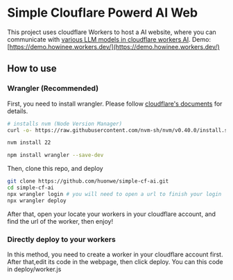 # Simple Clouflare Powerd AI Web
This project uses cloudflare Workers to host a AI website, where you can communicate with [various LLM models in cloudflare workers AI](https://developers.cloudflare.com/workers-ai/models/). Demo: [https://demo.howinee.workers.dev/](https://demo.howinee.workers.dev/)

## How to use
### Wrangler (Recommended)
First, you need to install wrangler. Please follow [cloudflare's documents](https://developers.cloudflare.com/workers/wrangler/install-and-update/) for details.

```bash
# installs nvm (Node Version Manager)
curl -o- https://raw.githubusercontent.com/nvm-sh/nvm/v0.40.0/install.sh | bash

nvm install 22

npm install wrangler --save-dev
```

Then, clone this repo, and deploy
```bash
git clone https://github.com/huonwe/simple-cf-ai.git
cd simple-cf-ai
npx wrangler login # you will need to open a url to finish your login
npx wrangler deploy
```

After that, open your locate your workers in your cloudflare account, and find the url of the worker, then enjoy!

### Directly deploy to your workers
In this method, you need to create a worker in your cloudflare account first. After that,edit its code in the webpage, then click deploy.
You can this code in deploy/worker.js

